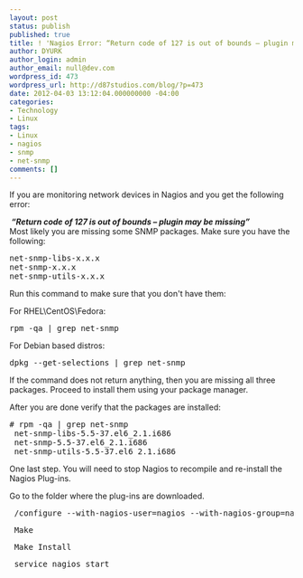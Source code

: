 ```yaml
---
layout: post
status: publish
published: true
title: ! 'Nagios Error: “Return code of 127 is out of bounds – plugin may be missing” '
author: DYURK
author_login: admin
author_email: null@dev.com
wordpress_id: 473
wordpress_url: http://d87studios.com/blog/?p=473
date: 2012-04-03 13:12:04.000000000 -04:00
categories:
- Technology
- Linux
tags:
- Linux
- nagios
- snmp
- net-snmp
comments: []
---
```

If you are monitoring network devices in Nagios and you get the following error:

<address><strong> “Return code of 127 is out of bounds – plugin may be missing” </strong></address>Most likely you are missing some SNMP packages. Make sure you have the following:
<pre>net-snmp-libs-x.x.x
net-snmp-x.x.x
net-snmp-utils-x.x.x</pre>
Run this command to make sure that you don't have them:

For RHEL\CentOS\Fedora:
<pre>rpm -qa | grep net-snmp</pre>
For Debian based distros:
<pre>dpkg --get-selections | grep net-snmp</pre>
If the command does not return anything, then you are missing all three packages. Proceed to install them using your package manager.

After you are done verify that the packages are installed:
<pre># rpm -qa | grep net-snmp
 net-snmp-libs-5.5-37.el6_2.1.i686
 net-snmp-5.5-37.el6_2.1.i686
 net-snmp-utils-5.5-37.el6_2.1.i686</pre>
One last step. You will need to stop Nagios to recompile and re-install the Nagios Plug-ins.

Go to the folder where the plug-ins are downloaded.
<pre> /configure --with-nagios-user=nagios --with-nagios-group=nagios</pre>
<pre> Make</pre>
<pre> Make Install</pre>
<pre> service nagios start</pre>
